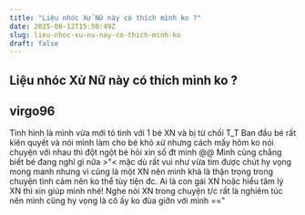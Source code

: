 ```yaml
---
title: "Liệu nhóc Xử Nữ này có thích mình ko ?"
date: 2025-06-12T15:50:49Z
slug: lieu-nhoc-xu-nu-nay-co-thich-minh-ko
draft: false
---
```


## Liệu nhóc Xử Nữ này có thích mình ko ?

## virgo96

Tình hình là mình vừa mới tỏ tình với 1 bé XN và bị từ chối T_T Ban đầu bé rất kiên quyết và nói mình làm cho bé khó xử nhưng cách mấy hôm ko nói chuyện với nhau thì đột ngột bé hỏi xin số đt mình @@ Mình cũng chẳng biết bé đang nghĩ gì nữa >"< mặc dù rất vui như vừa tìm được chút hy vọng mong manh nhưng vì cũng là một XN nên mình khá là thận trọng trong chuyện tình cảm nên ko thể tùy tiện đc. Ai là con gái XN hoặc hiểu tâm lý XN thì xin giúp mình nhé! Nghe nói XN trong chuyện t/c rất là nghiêm túc nên mình cũng hy vọng là cô ấy ko đùa giỡn với mình =="